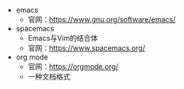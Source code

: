 - emacs
  - 官网：https://www.gnu.org/software/emacs/
- spacemacs
  - Emacs与Vim的结合体
  - 官网：https://www.spacemacs.org/
- org mode
  - 官网：https://orgmode.org/
  - 一种文档格式
